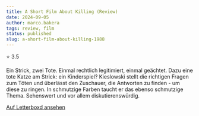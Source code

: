 ```yaml
---
title: A Short Film About Killing (Review)
date: 2024-09-05
author: marco.bakera
tags: review, film
status: published
slug: a-short-film-about-killing-1988
---
```


⭐ 3.5

Ein Strick, zwei Tote. Einmal rechtlich legitimiert, einmal geächtet. Dazu eine tote Katze am Strick: ein Kinderspiel? Kieslowski stellt die richtigen Fragen zum Töten und überlässt den Zuschauer, die Antworten zu finden - um diese zu ringen. In schmutzige Farben taucht er das ebenso schmutzige Thema. Sehenswert und vor allem diskutierenswürdig.

[Auf Letterboxd ansehen](https://boxd.it/7g0RDF)

